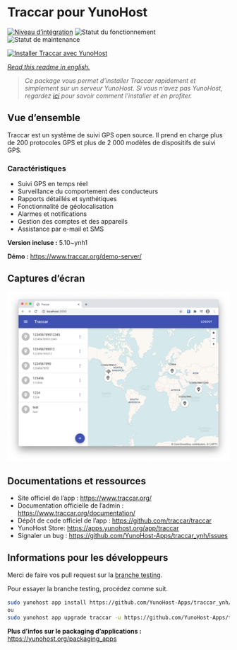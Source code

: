 <!--
N.B.: This README was automatically generated by https://github.com/YunoHost/apps/tree/master/tools/README-generator
It shall NOT be edited by hand.
-->

# Traccar pour YunoHost

[![Niveau d’intégration](https://dash.yunohost.org/integration/traccar.svg)](https://dash.yunohost.org/appci/app/traccar) ![Statut du fonctionnement](https://ci-apps.yunohost.org/ci/badges/traccar.status.svg) ![Statut de maintenance](https://ci-apps.yunohost.org/ci/badges/traccar.maintain.svg)

[![Installer Traccar avec YunoHost](https://install-app.yunohost.org/install-with-yunohost.svg)](https://install-app.yunohost.org/?app=traccar)

*[Read this readme in english.](./README.md)*

> *Ce package vous permet d’installer Traccar rapidement et simplement sur un serveur YunoHost.
Si vous n’avez pas YunoHost, regardez [ici](https://yunohost.org/#/install) pour savoir comment l’installer et en profiter.*

## Vue d’ensemble

Traccar est un système de suivi GPS open source. Il prend en charge plus de 200 protocoles GPS et plus de 2 000 modèles de dispositifs de suivi GPS.

### Caractéristiques

- Suivi GPS en temps réel
- Surveillance du comportement des conducteurs
- Rapports détaillés et synthétiques
- Fonctionnalité de géolocalisation
- Alarmes et notifications
- Gestion des comptes et des appareils
- Assistance par e-mail et SMS


**Version incluse :** 5.10~ynh1

**Démo :** https://www.traccar.org/demo-server/

## Captures d’écran

![Capture d’écran de Traccar](./doc/screenshots/screenshot.png)

## Documentations et ressources

* Site officiel de l’app : <https://www.traccar.org/>
* Documentation officielle de l’admin : <https://www.traccar.org/documentation/>
* Dépôt de code officiel de l’app : <https://github.com/traccar/traccar>
* YunoHost Store: <https://apps.yunohost.org/app/traccar>
* Signaler un bug : <https://github.com/YunoHost-Apps/traccar_ynh/issues>

## Informations pour les développeurs

Merci de faire vos pull request sur la [branche testing](https://github.com/YunoHost-Apps/traccar_ynh/tree/testing).

Pour essayer la branche testing, procédez comme suit.

``` bash
sudo yunohost app install https://github.com/YunoHost-Apps/traccar_ynh/tree/testing --debug
ou
sudo yunohost app upgrade traccar -u https://github.com/YunoHost-Apps/traccar_ynh/tree/testing --debug
```

**Plus d’infos sur le packaging d’applications :** <https://yunohost.org/packaging_apps>
